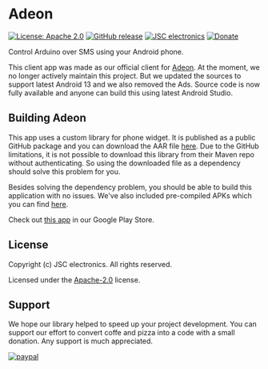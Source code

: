 # Adeon
[![License: Apache 2.0](https://img.shields.io/badge/license-Apache--2.0-green.svg)](https://github.com/JSC-electronics/adeon_client_android/blob/main/LICENSE)
[![GitHub release](https://img.shields.io/github/release/JSC-electronics/adeon_client_android.svg?maxAge=3600)](https://github.com/JSC-electronics/adeon_client_android/releases)
[![JSC electronics](https://img.shields.io/badge/JSC-electronics-green.svg)](https://www.jsce.cz/)
[![Donate](https://img.shields.io/badge/donate-PayPal-blueviolet.svg)](https://www.paypal.com/cgi-bin/webscr?cmd=_s-xclick&hosted_button_id=SESX9ABM7V8KA&source=url)

Control Arduino over SMS using your Android phone.

This client app was made as our official client for [Adeon](https://github.com/JSC-electronics/Adeon). At the moment, we no longer actively maintain this project. But we updated the sources to support latest Android 13 and we also removed the Ads. Source code is now fully available and anyone can build this using latest Android Studio.

## Building Adeon
This app uses a custom library for phone widget. It is published as a public GitHub package and you can download the AAR file [here](https://github.com/JSC-electronics/android-phone-field/packages/1832983). Due to the GitHub limitations, it is not possible to download this library from their Maven repo without authenticating. So using the downloaded file as a dependency should solve this problem for you.

Besides solving the dependency problem, you should be able to build this application with no issues. We've also included pre-compiled APKs which you can find [here](https://github.com/JSC-electronics/adeon_client_android/releases/tag/v1.4.0).

Check out [this app](https://play.google.com/store/apps/details?id=cz.jscelectronics.adeon) in our Google Play Store.

## License

Copyright (c) JSC electronics. All rights reserved.

Licensed under the [Apache-2.0](LICENSE) license.

## Support

We hope our library helped to speed up your project development. You can support our effort to convert coffe and pizza into a code with a small donation. Any support is much appreciated.

[![paypal](https://www.paypalobjects.com/en_US/i/btn/btn_donateCC_LG.gif)](https://www.paypal.com/cgi-bin/webscr?cmd=_s-xclick&hosted_button_id=SESX9ABM7V8KA&source=url)
